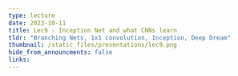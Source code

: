 ```yaml
---
type: lecture
date: 2023-10-11
title: Lec9 - Inception Net and what CNNs learn
tldr: "Branching Nets, 1x1 convolution, Inception, Deep Dream"
thumbnail: /static_files/presentations/lec9.png
hide_from_announcments: false
links:
---
```



